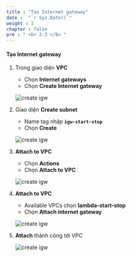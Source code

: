 ```yaml
---
title : "Tạo Internet gateway"
date :  "`r Sys.Date()`" 
weight : 3
chapter : false
pre : " <b> 2.3 </b> "
---
```


#### Tạo Internet gateway

1. Trong giao diện **VPC**

   - Chọn **Internet gateways**
   - Chọn **Create Internet gateway**

   ![create igw](/images/2-createVPC/3CreateIGW/0001.png?width=90pc)

2. Giao diện **Create subnet**

   - Name tag nhập **```igw-start-stop```**
   - Chọn **Create**

   ![create igw](/images/2-createVPC/3CreateIGW/0002.png?width=90pc)

3. **Attach to VPC**
   - Chọn **Actions**
   - Chọn **Attach to VPC**
  
   ![create igw](/images/2-createVPC/3CreateIGW/0003.png?width=90pc)

4. **Attach to VPC**

     - Available VPCs chọn **lambda-start-stop**
     - Chọn **Attach internet gateway**
  
   ![create igw](/images/2-createVPC/3CreateIGW/0004.png?width=90pc)

5. **Attach** thành công tới VPC

   ![create igw](/images/2-createVPC/3CreateIGW/0005.png?width=90pc)